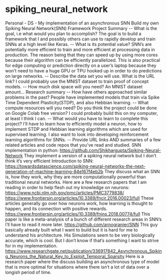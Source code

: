 # spiking_neural_network
Personal - DS - My implementation of an asynchronous SNN
Build my own Spiking Neural Network(SNN) Framework
Project Summary
-- What is the goal, i.e what would you plan to accomplish?
The goal is to build a framework that I and possibly others can use to rapidly develop and train SNNs at a high level like Keras.
-- What is its potential value?
SNN’s are potentially more efficient to train and more efficient at processing data in production. The reason being that they can speed up by using more cores because their algorithm can be efficiently parallelized. This is also practical for edge computing or prediction directly on a user’s laptop because they won’t need to have a huge GPU or TPU hooked up in order to do predictions on large networks.
-- Describe the data set you will use. What is the URL link?
I could probably use the MNIST dataset to train proof of concept models.
-- How much disk space will you need?
An MNIST dataset amount...
Research summary
-- How have others approached similar problems in the past?
People have implemented models that train via Spike Time Dependent Plasticity(STDP), and also Hebbian learning.
-- What compute resources will you need? Do you think the project could be done on Google Colab free version?
I could probably build this on my computer, at least I think I can.
-- What would you have to learn to complete this project?
I’ll have to learn how to efficiently model a neuron, how to implement STDP and Hebbian learning algorithms which are used for supervised learning. I also want to look into developing reinforcement learning algorithms for SNNs.
-- Provide URL links AND summaries of a few related articles and code repos that you've read and studied.
SNN implementation in python: https://github.com/Shikhargupta/Spiking-Neural-Network
They implement a version of a spiking neural network but I don’t think it’s very efficient
Introduction to SNN: https://towardsdatascience.com/spiking-neural-networks-the-next-generation-of-machine-learning-84e167f4eb2b
They discuss what an SNN is, how they work, why they are more computationally powerful than traditional neural networks.
Here are a few research papers that I am reading in order to help flesh out my knowledge on neurons:
https://www.ncbi.nlm.nih.gov/pmc/articles/PMC3779838/
https://www.frontiersin.org/articles/10.3389/fncir.2016.00023/full
These articles generally go over how neurons work, how learning is thought to happen, and its connection with positive rewards.
https://www.frontiersin.org/articles/10.3389/fnins.2018.00774/full This paper is like a meta-analysis of a bunch of different research areas in SNN’s I’ll have to read it more later.
https://github.com/arnogranier/SNN This guy basically already built what I want to build but it is hard for me to understand his architecture. His Simulations seem to be very biologically accurate, which is cool. But I don’t know if that’s something I want to strive for in my implementation.
https://www.researchgate.net/publication/336917842_Asynchronous_Spiking_Neurons_the_Natural_Key_to_Exploit_Temporal_Sparsity Here is a research paper where the discuss building an asynchronous type of model that is more optimal for situations where there isn’t a lot of data over a longish period of time.
